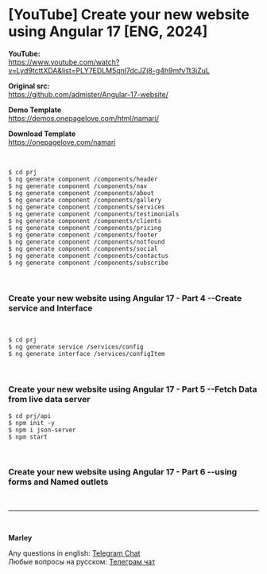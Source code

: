 # [YouTube] Create your new website using Angular 17 [ENG, 2024]

**YouTube:**  
https://www.youtube.com/watch?v=Lyd9tcttXDA&list=PLY7EDLM5qnl7dcJZj8-g4h9mfvTt3iZuL

**Original src:**  
https://github.com/admister/Angular-17-website/

**Demo Template**  
https://demos.onepagelove.com/html/namari/

**Download Template**  
https://onepagelove.com/namari

<br/>

```
$ cd prj
$ ng generate component /components/header
$ ng generate component /components/nav
$ ng generate component /components/about
$ ng generate component /components/gallery
$ ng generate component /components/services
$ ng generate component /components/testimonials
$ ng generate component /components/clients
$ ng generate component /components/pricing
$ ng generate component /components/footer
$ ng generate component /components/notfound
$ ng generate component /components/social
$ ng generate component /components/contactus
$ ng generate component /components/subscribe
```

<br/>

### Create your new website using Angular 17 - Part 4 --Create service and Interface

<br/>

```
$ cd prj
$ ng generate service /services/config
$ ng generate interface /services/configItem
```

<br/>

### Create your new website using Angular 17 - Part 5 --Fetch Data from live data server

```
$ cd prj/api
$ npm init -y
$ npm i json-server
$ npm start
```

<br/>

### Create your new website using Angular 17 - Part 6 --using forms and Named outlets

<br/>

---

<br/>

**Marley**

Any questions in english: <a href="https://jsdev.org/chat/">Telegram Chat</a>  
Любые вопросы на русском: <a href="https://jsdev.ru/chat/">Телеграм чат</a>
